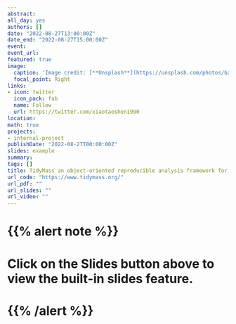 ```yaml
---
abstract: 
all_day: yes
authors: []
date: "2022-08-27T13:00:00Z"
date_end: "2022-08-27T15:00:00Z"
event: 
event_url: 
featured: true
image:
  caption: 'Image credit: [**Unsplash**](https://unsplash.com/photos/bzdhc5b3Bxs)'
  focal_point: Right
links:
- icon: twitter
  icon_pack: fab
  name: Follow
  url: https://twitter.com/xiaotaoshen1990
location: 
math: true
projects:
- internal-project
publishDate: "2022-08-27T00:00:00Z"
slides: example
summary: 
tags: []
title: TidyMass an object-oriented reproducible analysis framework for LC–MS data profiling
url_code: "https://www.tidymass.org/"
url_pdf: ""
url_slides: ""
url_video: ""
---
```


# {{% alert note %}}
# Click on the **Slides** button above to view the built-in slides feature.
# {{% /alert %}}


